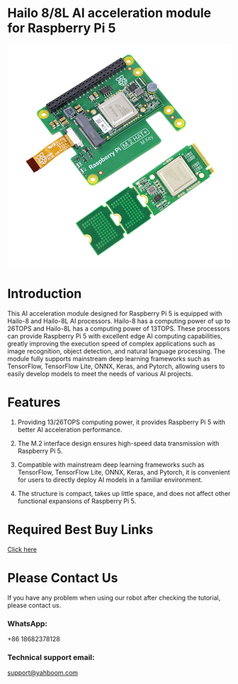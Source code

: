 # Hailo 8/8L AI acceleration module for Raspberry Pi 5
![](https://github.com/YahboomTechnology/AI-KIT/blob/main/Hailo-8_AI_Kit.jpg)
# Introduction
This AI acceleration module designed for Raspberry Pi 5 is equipped with Hailo-8 and Hailo-8L AI processors. Hailo-8 has a computing power of up to 26TOPS and Hailo-8L has a computing power of 13TOPS. These processors can provide Raspberry Pi 5 with excellent edge AI computing capabilities, greatly improving the execution speed of complex applications such as image recognition, object detection, and natural language processing. The module fully supports mainstream deep learning frameworks such as TensorFlow, TensorFlow Lite, ONNX, Keras, and Pytorch, allowing users to easily develop models to meet the needs of various AI projects.
# Features
1) Providing 13/26TOPS computing power, it provides Raspberry Pi 5 with better AI acceleration performance. 

2) The M.2 interface design ensures high-speed data transmission with Raspberry Pi 5.

3) Compatible with mainstream deep learning frameworks such as TensorFlow, TensorFlow Lite, ONNX, Keras, and Pytorch, it is convenient for users to directly deploy AI models in a familiar environment. 

4) The structure is compact, takes up little space, and does not affect other functional expansions of Raspberry Pi 5.

# Required Best Buy Links
[Click here](https://category.yahboom.net/products/ai-kit)

# Please Contact Us
If you have any problem when using our robot after checking the tutorial, please contact us.

### WhatsApp:
+86 18682378128

### Technical support email: 
support@yahboom.com
